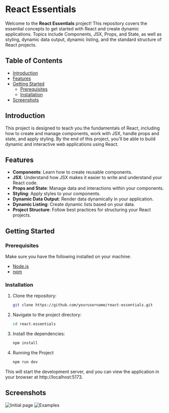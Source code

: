 # React Essentials

Welcome to the **React Essentials** project! This repository covers the essential concepts to get started with React and create dynamic applications. Topics include Components, JSX, Props, and State, as well as styling, dynamic data output, dynamic listing, and the standard structure of React projects.

## Table of Contents

- [Introduction](#introduction)
- [Features](#features)
- [Getting Started](#getting-started)
  - [Prerequisites](#prerequisites)
  - [Installation](#installation)
- [Screenshots](#screenshots)

## Introduction

This project is designed to teach you the fundamentals of React, including how to create and manage components, work with JSX, handle props and state, and apply styling. By the end of this project, you'll be able to build dynamic and interactive web applications using React.

## Features

- **Components**: Learn how to create reusable components.
- **JSX**: Understand how JSX makes it easier to write and understand your React code.
- **Props and State**: Manage data and interactions within your components.
- **Styling**: Apply styles to your components.
- **Dynamic Data Output**: Render data dynamically in your application.
- **Dynamic Listing**: Create dynamic lists based on your data.
- **Project Structure**: Follow best practices for structuring your React projects.

## Getting Started

### Prerequisites

Make sure you have the following installed on your machine:

- [Node.js](https://nodejs.org/)
- [npm](https://www.npmjs.com/)

### Installation

1. Clone the repository:
   ```bash
   git clone https://github.com/yourusername/react-essentials.git

2. Navigate to the project directory:
   ```bash
   cd react-essentials

3. Install the dependencies:
   ```bash
   npm install

4. Running the Project
   ```bash
   npm run dev

This will start the development server, and you can view the application in your browser at http://localhost:5173.

## Screenshots
![Initial page](image.png)
![Examples](image-1.png)
